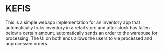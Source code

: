 # KEFIS

This is a simple webapp implementation for an inventory app that automatically trcks inventory in a retail store and after stock has fallen below a certain amount, automatically sends an order to the wareouse for processing. The UI on both ends allows the users to vie processed and unprocessed orders.
